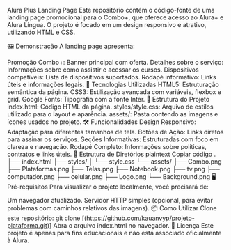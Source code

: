 Alura Plus Landing Page
Este repositório contém o código-fonte de uma landing page promocional para o Combo+, que oferece acesso ao Alura+ e Alura Língua. O projeto é focado em um design responsivo e atrativo, utilizando HTML e CSS.

🖼️ Demonstração
A landing page apresenta:

Promoção Combo+: Banner principal com oferta.
Detalhes sobre o serviço: Informações sobre como assistir e acessar os cursos.
Dispositivos compatíveis: Lista de dispositivos suportados.
Rodapé informativo: Links úteis e informações legais.
🚀 Tecnologias Utilizadas
HTML5: Estruturação semântica da página.
CSS3: Estilização avançada com variáveis, flexbox e grid.
Google Fonts: Tipografia com a fonte Inter.
🎨 Estrutura do Projeto
index.html: Código HTML da página.
styles/style.css: Arquivo de estilos utilizado para o layout e aparência.
assets/: Pasta contendo as imagens e ícones usados no projeto.
🛠️ Funcionalidades
Design Responsivo: Adaptação para diferentes tamanhos de tela.
Botões de Ação: Links diretos para assinar os serviços.
Seções Informativas: Estruturadas com foco em clareza e navegação.
Rodapé Completo: Informações sobre políticas, contratos e links úteis.
📁 Estrutura de Diretórios
plaintext
Copiar código
.
├── index.html
├── styles/
│   └── style.css
└── assets/
    ├── Combo.png
    ├── Plataformas.png
    ├── Telas.png
    ├── Notebook.png
    ├── tv.png
    ├── computador.png
    ├── celular.png
    ├── Logo.png
    └── Background.png
🖥️ Pré-requisitos
Para visualizar o projeto localmente, você precisará de:

Um navegador atualizado.
Servidor HTTP simples (opcional, para evitar problemas com caminhos relativos das imagens).
📦 Como Utilizar
Clone este repositório:
git clone [(https://github.com/kauanvyp/projeto-plataforma.git)]
Abra o arquivo index.html no navegador.
📄 Licença
Este projeto é apenas para fins educacionais e não está associado oficialmente à Alura.
